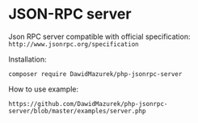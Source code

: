 # JSON-RPC server

Json RPC server compatible with official specification: 
`http://www.jsonrpc.org/specification`

Installation: 
```
composer require DawidMazurek/php-jsonrpc-server
```

How to use example:

```
https://github.com/DawidMazurek/php-jsonrpc-server/blob/master/examples/server.php

```

